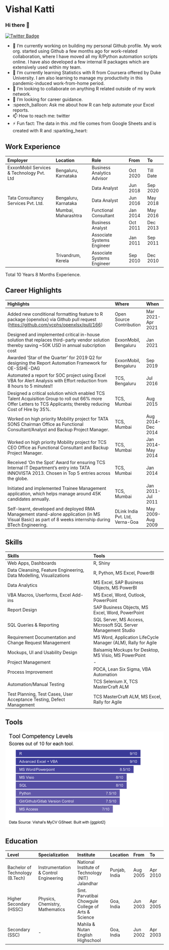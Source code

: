Vishal Katti
================

### Hi there :wave:

[![Twitter
Badge](https://img.shields.io/badge/-Twitter-1ca0f1?style=flat-square&labelColor=1ca0f1&logo=twitter&logoColor=white&link=https://twitter.com/vishal_katti)](https://twitter.com/vishal_katti)

-   :telescope: I’m currently working on building my personal Github
    profile. My work org. started using Github a few months ago for
    work-related collaboration, where I have moved all my R/Python
    automation scripts online. I have also developed a few internal R
    packages which are extensively used within my team.
-   :seedling: I’m currently learning Statistics with R from Coursera
    offered by Duke University. I am also learning to manage my
    productivity in this pandemic-induced work-from-home period.
-   :dancers: I’m looking to collaborate on anything R related outside
    of my work network.
-   :thinking: I’m looking for career guidance.
-   :speech\_balloon: Ask me about how R can help automate your Excel
    reports.
-   :mailbox: How to reach me: twitter
-   :zap: Fun fact: The data in this .md file comes from Google Sheets
    and is created with R and :sparkling\_heart:

## Work Experience

| Employer                                  | Location             | Role                       | From     | To        |
|:------------------------------------------|:---------------------|:---------------------------|:---------|:----------|
| ExxonMobil Services & Technology Pvt. Ltd | Bengaluru, Karnataka | Business Analytics Advisor | Oct 2020 | Till Date |
|                                           |                      | Data Analyst               | Jun 2018 | Sep 2020  |
| Tata Consultancy Services Pvt. Ltd.       | Bengaluru, Karnataka | Data Analyst               | Jun 2016 | May 2018  |
|                                           | Mumbai, Maharashtra  | Functional Consultant      | Jan 2014 | May 2016  |
|                                           |                      | Business Analyst           | Oct 2011 | Dec 2013  |
|                                           |                      | Associate Systems Engineer | Jan 2011 | Sep 2011  |
|                                           | Trivandrum, Kerela   | Associate Systems Engineer | Sep 2010 | Dec 2010  |

Total 10 Years 8 Months Experience.

## Career Highlights

| Highlights                                                                                                                                                          | Where                           | When              |
|:--------------------------------------------------------------------------------------------------------------------------------------------------------------------|:--------------------------------|:------------------|
| Added new conditional formatting feature to R package {openxlsx} via Github pull request (<https://github.com/ycphs/openxlsx/pull/166>)                             | Open Source Contribution        | Mar 2021-Apr 2021 |
| Designed and implemented critical in-house solution that replaces third-party vendor solution thereby saving \~50K USD in annual subcription cost                   | ExxonMobil, Bengaluru           | Jan 2021          |
| Awarded ‘Star of the Quarter’ for 2019 Q2 for designing the Report Automation Framework for OE-SSHE-DAG                                                             | ExxonMobil, Bengaluru           | Sep 2019          |
| Automated a report for SOC project using Excel VBA for Alert Analysis with Effort reduction from 8 hours to 5 minutes!!                                             | TCS, Bengaluru                  | Jul 2016          |
| Designed a critical solution which enabled TCS Talent Acquisition Group to roll out 66% more Offer Letters to TCS Applicants; thereby reducing Cost of Hire by 35%. | TCS, Mumbai                     | Aug 2015          |
| Worked on high priority Mobility project for TATA SONS Chairman Office as Functional Consultant/Analyst and Backup Project Manager.                                 | TCS, Mumbai                     | Aug 2014-Dec 2014 |
| Worked on high priority Mobility project for TCS CEO Office as Functional Consultant and Backup Project Manager.                                                    | TCS, Mumbai                     | Jan 2014-May 2014 |
| Received ‘On the Spot’ Award for ensuring TCS Internal IT Department’s entry into TATA INNOVISTA 2013. Chosen in Top 5 entries across the globe.                    | TCS, Mumbai                     | Jan 2014          |
| Initiated and implemented Trainee Management application, which helps manage around 45K candidates annually.                                                        | TCS, Mumbai                     | Jan 2011-Jul 2011 |
| Self-learnt, developed and deployed RMA Management stand-alone application (in MS Visual Basic) as part of 8 weeks internship during BTech Engineering.             | DLink India Pvt. Ltd, Verna-Goa | May 2009-Aug 2009 |

## Skills

| Skills                                                                | Tools                                                         |
|:----------------------------------------------------------------------|:--------------------------------------------------------------|
| Web Apps, Dashboards                                                  | R, Shiny                                                      |
| Data Cleansing, Feature Engineering, Data Modelling, Visualizations   | R, Python, MS Excel, PowerBI                                  |
| Data Analytics                                                        | MS Excel, SAP Business Objects, MS PowerBI                    |
| VBA Macros, Userforms, Excel Add-ins                                  | MS Excel, Word, Outlook, PowerPoint                           |
| Report Design                                                         | SAP Business Objects, MS Excel, Word, PowerPoint              |
| SQL Queries & Reporting                                               | SQL Server, MS Access, Microsoft SQL Server Management Studio |
| Requirement Documentation and Change Request Management               | MS Word, Application LifeCycle Manager (ALM), Rally for Agile |
| Mockups, UI and Usability Design                                      | Balsamiq Mockups for Desktop, MS Visio, MS PowerPoint         |
| Project Management                                                    | \-                                                            |
| Process Improvement                                                   | PDCA, Lean Six Sigma, VBA Automation                          |
| Automation/Manual Testing                                             | TCS Selenium X, TCS MasterCraft ALM                           |
| Test Planning, Test Cases, User Acceptance Testing, Defect Management | TCS MasterCraft ALM, MS Excel, Rally for Agile                |

## Tools

![](Images/tools.png)

## Education

| Level                           | Specialization                        | Institute                                          | Location      | From     | To       |
|:--------------------------------|:--------------------------------------|:---------------------------------------------------|:--------------|:---------|:---------|
| Bachelor of Technology (B.Tech) | Instrumentation & Control Engineering | National Institute of Technology (NIT) Jalandhar   | Punjab, India | Aug 2005 | Apr 2010 |
| Higher Secondary (HSSC)         | Physics, Chemistry, Mathematics       | Smt. Parvatibai Chowgule College of Arts & Science | Goa, India    | Jun 2003 | Apr 2005 |
| Secondary (SSC)                 | \-                                    | Mahila & Nutan English Highschool                  | Goa, India    | Jun 2002 | Apr 2003 |
